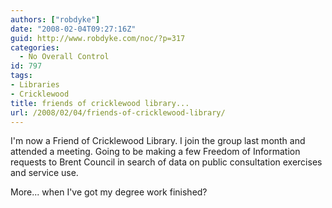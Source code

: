 ```yaml
---
authors: ["robdyke"]
date: "2008-02-04T09:27:16Z"
guid: http://www.robdyke.com/noc/?p=317
categories:
  - No Overall Control
id: 797
tags:
- Libraries
- Cricklewood
title: friends of cricklewood library...
url: /2008/02/04/friends-of-cricklewood-library/
---
```

I'm now a Friend of Cricklewood Library. I join the group last month and attended a meeting. Going to be making a few Freedom of Information requests to Brent Council in search of data on public consultation exercises and service use.

More... when I've got my degree work finished?